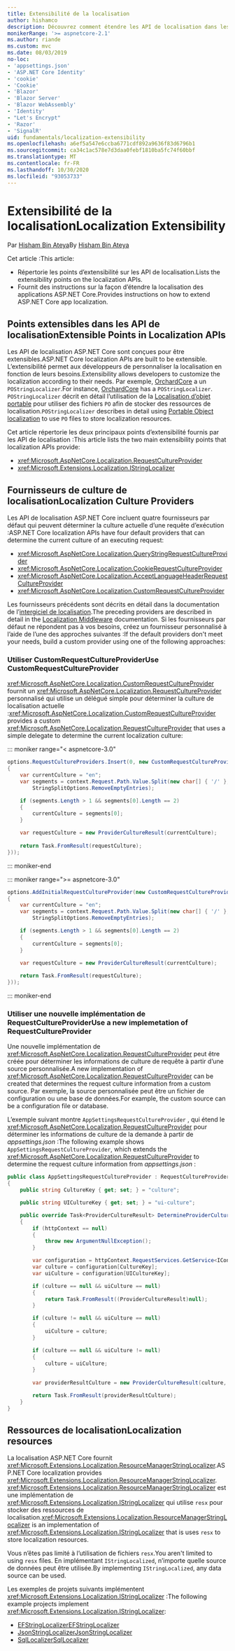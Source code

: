 ```yaml
---
title: Extensibilité de la localisation
author: hishamco
description: Découvrez comment étendre les API de localisation dans les applications ASP.NET Core.
monikerRange: '>= aspnetcore-2.1'
ms.author: riande
ms.custom: mvc
ms.date: 08/03/2019
no-loc:
- 'appsettings.json'
- 'ASP.NET Core Identity'
- 'cookie'
- 'Cookie'
- 'Blazor'
- 'Blazor Server'
- 'Blazor WebAssembly'
- 'Identity'
- "Let's Encrypt"
- 'Razor'
- 'SignalR'
uid: fundamentals/localization-extensibility
ms.openlocfilehash: a6ef5a547e6ccba6771cdf892a9636f83d6796b1
ms.sourcegitcommit: ca34c1ac578e7d3daa0febf1810ba5fc74f60bbf
ms.translationtype: MT
ms.contentlocale: fr-FR
ms.lasthandoff: 10/30/2020
ms.locfileid: "93053733"
---
```

# <a name="localization-extensibility"></a><span data-ttu-id="1605e-103">Extensibilité de la localisation</span><span class="sxs-lookup"><span data-stu-id="1605e-103">Localization Extensibility</span></span>

<span data-ttu-id="1605e-104">Par [Hisham Bin Ateya](https://github.com/hishamco)</span><span class="sxs-lookup"><span data-stu-id="1605e-104">By [Hisham Bin Ateya](https://github.com/hishamco)</span></span>

<span data-ttu-id="1605e-105">Cet article :</span><span class="sxs-lookup"><span data-stu-id="1605e-105">This article:</span></span>

* <span data-ttu-id="1605e-106">Répertorie les points d’extensibilité sur les API de localisation.</span><span class="sxs-lookup"><span data-stu-id="1605e-106">Lists the extensibility points on the localization APIs.</span></span>
* <span data-ttu-id="1605e-107">Fournit des instructions sur la façon d’étendre la localisation des applications ASP.NET Core.</span><span class="sxs-lookup"><span data-stu-id="1605e-107">Provides instructions on how to extend ASP.NET Core app localization.</span></span>

## <a name="extensible-points-in-localization-apis"></a><span data-ttu-id="1605e-108">Points extensibles dans les API de localisation</span><span class="sxs-lookup"><span data-stu-id="1605e-108">Extensible Points in Localization APIs</span></span>

<span data-ttu-id="1605e-109">Les API de localisation ASP.NET Core sont conçues pour être extensibles.</span><span class="sxs-lookup"><span data-stu-id="1605e-109">ASP.NET Core localization APIs are built to be extensible.</span></span> <span data-ttu-id="1605e-110">L’extensibilité permet aux développeurs de personnaliser la localisation en fonction de leurs besoins.</span><span class="sxs-lookup"><span data-stu-id="1605e-110">Extensibility allows developers to customize the localization according to their needs.</span></span> <span data-ttu-id="1605e-111">Par exemple, [OrchardCore](https://github.com/orchardCMS/OrchardCore/) a un `POStringLocalizer`.</span><span class="sxs-lookup"><span data-stu-id="1605e-111">For instance, [OrchardCore](https://github.com/orchardCMS/OrchardCore/) has a `POStringLocalizer`.</span></span> <span data-ttu-id="1605e-112">`POStringLocalizer` décrit en détail l’utilisation de la [Localisation d’objet portable](xref:fundamentals/portable-object-localization) pour utiliser des fichiers `PO` afin de stocker des ressources de localisation.</span><span class="sxs-lookup"><span data-stu-id="1605e-112">`POStringLocalizer` describes in detail using [Portable Object localization](xref:fundamentals/portable-object-localization) to use `PO` files to store localization resources.</span></span>

<span data-ttu-id="1605e-113">Cet article répertorie les deux principaux points d’extensibilité fournis par les API de localisation :</span><span class="sxs-lookup"><span data-stu-id="1605e-113">This article lists the two main extensibility points that localization APIs provide:</span></span> 

* <xref:Microsoft.AspNetCore.Localization.RequestCultureProvider>
* <xref:Microsoft.Extensions.Localization.IStringLocalizer>

## <a name="localization-culture-providers"></a><span data-ttu-id="1605e-114">Fournisseurs de culture de localisation</span><span class="sxs-lookup"><span data-stu-id="1605e-114">Localization Culture Providers</span></span>

<span data-ttu-id="1605e-115">Les API de localisation ASP.NET Core incluent quatre fournisseurs par défaut qui peuvent déterminer la culture actuelle d’une requête d’exécution :</span><span class="sxs-lookup"><span data-stu-id="1605e-115">ASP.NET Core localization APIs have four default providers that can determine the current culture of an executing request:</span></span>

* <xref:Microsoft.AspNetCore.Localization.QueryStringRequestCultureProvider>
* <xref:Microsoft.AspNetCore.Localization.CookieRequestCultureProvider>
* <xref:Microsoft.AspNetCore.Localization.AcceptLanguageHeaderRequestCultureProvider>
* <xref:Microsoft.AspNetCore.Localization.CustomRequestCultureProvider>

<span data-ttu-id="1605e-116">Les fournisseurs précédents sont décrits en détail dans la documentation de l’[intergiciel de localisation](xref:fundamentals/localization).</span><span class="sxs-lookup"><span data-stu-id="1605e-116">The preceding providers are described in detail in the [Localization Middleware](xref:fundamentals/localization) documentation.</span></span> <span data-ttu-id="1605e-117">Si les fournisseurs par défaut ne répondent pas à vos besoins, créez un fournisseur personnalisé à l’aide de l’une des approches suivantes :</span><span class="sxs-lookup"><span data-stu-id="1605e-117">If the default providers don't meet your needs, build a custom provider using one of the following approaches:</span></span>

### <a name="use-customrequestcultureprovider"></a><span data-ttu-id="1605e-118">Utiliser CustomRequestCultureProvider</span><span class="sxs-lookup"><span data-stu-id="1605e-118">Use CustomRequestCultureProvider</span></span>

<span data-ttu-id="1605e-119"><xref:Microsoft.AspNetCore.Localization.CustomRequestCultureProvider> fournit un <xref:Microsoft.AspNetCore.Localization.RequestCultureProvider> personnalisé qui utilise un délégué simple pour déterminer la culture de localisation actuelle :</span><span class="sxs-lookup"><span data-stu-id="1605e-119"><xref:Microsoft.AspNetCore.Localization.CustomRequestCultureProvider> provides a custom <xref:Microsoft.AspNetCore.Localization.RequestCultureProvider> that uses a simple delegate to determine the current localization culture:</span></span>

::: moniker range="< aspnetcore-3.0"
```csharp
options.RequestCultureProviders.Insert(0, new CustomRequestCultureProvider(async context =>
{
    var currentCulture = "en";
    var segments = context.Request.Path.Value.Split(new char[] { '/' }, 
        StringSplitOptions.RemoveEmptyEntries);

    if (segments.Length > 1 && segments[0].Length == 2)
    {
        currentCulture = segments[0];
    }

    var requestCulture = new ProviderCultureResult(currentCulture);
    
    return Task.FromResult(requestCulture);
}));
```

::: moniker-end

::: moniker range=">= aspnetcore-3.0"
```csharp
options.AddInitialRequestCultureProvider(new CustomRequestCultureProvider(async context =>
{
    var currentCulture = "en";
    var segments = context.Request.Path.Value.Split(new char[] { '/' }, 
        StringSplitOptions.RemoveEmptyEntries);

    if (segments.Length > 1 && segments[0].Length == 2)
    {
        currentCulture = segments[0];
    }

    var requestCulture = new ProviderCultureResult(currentCulture);
    
    return Task.FromResult(requestCulture);
}));
```

::: moniker-end

### <a name="use-a-new-implemetation-of-requestcultureprovider"></a><span data-ttu-id="1605e-120">Utiliser une nouvelle implémentation de RequestCultureProvider</span><span class="sxs-lookup"><span data-stu-id="1605e-120">Use a new implemetation of RequestCultureProvider</span></span>

<span data-ttu-id="1605e-121">Une nouvelle implémentation de <xref:Microsoft.AspNetCore.Localization.RequestCultureProvider> peut être créée pour déterminer les informations de culture de requête à partir d’une source personnalisée.</span><span class="sxs-lookup"><span data-stu-id="1605e-121">A new implementation of <xref:Microsoft.AspNetCore.Localization.RequestCultureProvider> can be created that determines the request culture information from a custom source.</span></span> <span data-ttu-id="1605e-122">Par exemple, la source personnalisée peut être un fichier de configuration ou une base de données.</span><span class="sxs-lookup"><span data-stu-id="1605e-122">For example, the custom source can be a configuration file or database.</span></span>

<span data-ttu-id="1605e-123">L’exemple suivant montre `AppSettingsRequestCultureProvider` , qui étend le <xref:Microsoft.AspNetCore.Localization.RequestCultureProvider> pour déterminer les informations de culture de la demande à partir de *appsettings.json* :</span><span class="sxs-lookup"><span data-stu-id="1605e-123">The following example shows `AppSettingsRequestCultureProvider`, which extends the <xref:Microsoft.AspNetCore.Localization.RequestCultureProvider> to determine the request culture information from *appsettings.json* :</span></span>

```csharp
public class AppSettingsRequestCultureProvider : RequestCultureProvider
{
    public string CultureKey { get; set; } = "culture";

    public string UICultureKey { get; set; } = "ui-culture";

    public override Task<ProviderCultureResult> DetermineProviderCultureResult(HttpContext httpContext)
    {
        if (httpContext == null)
        {
            throw new ArgumentNullException();
        }

        var configuration = httpContext.RequestServices.GetService<IConfigurationRoot>();
        var culture = configuration[CultureKey];
        var uiCulture = configuration[UICultureKey];

        if (culture == null && uiCulture == null)
        {
            return Task.FromResult((ProviderCultureResult)null);
        }

        if (culture != null && uiCulture == null)
        {
            uiCulture = culture;
        }

        if (culture == null && uiCulture != null)
        {
            culture = uiCulture;
        }
        
        var providerResultCulture = new ProviderCultureResult(culture, uiCulture);

        return Task.FromResult(providerResultCulture);
    }
}
```

## <a name="localization-resources"></a><span data-ttu-id="1605e-124">Ressources de localisation</span><span class="sxs-lookup"><span data-stu-id="1605e-124">Localization resources</span></span>

<span data-ttu-id="1605e-125">La localisation ASP.NET Core fournit <xref:Microsoft.Extensions.Localization.ResourceManagerStringLocalizer>.</span><span class="sxs-lookup"><span data-stu-id="1605e-125">ASP.NET Core localization provides <xref:Microsoft.Extensions.Localization.ResourceManagerStringLocalizer>.</span></span> <span data-ttu-id="1605e-126"><xref:Microsoft.Extensions.Localization.ResourceManagerStringLocalizer> est une implémentation de <xref:Microsoft.Extensions.Localization.IStringLocalizer> qui utilise `resx` pour stocker des ressources de localisation.</span><span class="sxs-lookup"><span data-stu-id="1605e-126"><xref:Microsoft.Extensions.Localization.ResourceManagerStringLocalizer> is an implementation of <xref:Microsoft.Extensions.Localization.IStringLocalizer> that is uses `resx` to store localization resources.</span></span>

<span data-ttu-id="1605e-127">Vous n’êtes pas limité à l’utilisation de fichiers `resx`.</span><span class="sxs-lookup"><span data-stu-id="1605e-127">You aren't limited to using `resx` files.</span></span> <span data-ttu-id="1605e-128">En implémentant `IStringLocalized`, n’importe quelle source de données peut être utilisée.</span><span class="sxs-lookup"><span data-stu-id="1605e-128">By implementing `IStringLocalized`, any data source can be used.</span></span>

<span data-ttu-id="1605e-129">Les exemples de projets suivants implémentent <xref:Microsoft.Extensions.Localization.IStringLocalizer> :</span><span class="sxs-lookup"><span data-stu-id="1605e-129">The following example projects implement <xref:Microsoft.Extensions.Localization.IStringLocalizer>:</span></span> 

* [<span data-ttu-id="1605e-130">EFStringLocalizer</span><span class="sxs-lookup"><span data-stu-id="1605e-130">EFStringLocalizer</span></span>](https://github.com/aspnet/Entropy/tree/master/samples/Localization.EntityFramework)
* [<span data-ttu-id="1605e-131">JsonStringLocalizer</span><span class="sxs-lookup"><span data-stu-id="1605e-131">JsonStringLocalizer</span></span>](https://github.com/hishamco/My.Extensions.Localization.Json)
* [<span data-ttu-id="1605e-132">SqlLocalizer</span><span class="sxs-lookup"><span data-stu-id="1605e-132">SqlLocalizer</span></span>](https://github.com/damienbod/AspNetCoreLocalization)

